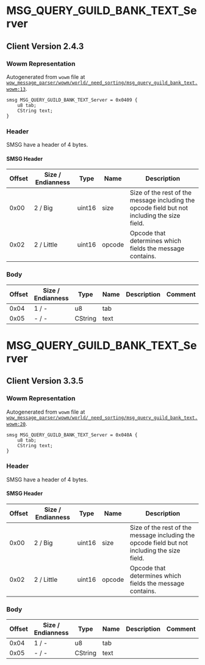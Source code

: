 # MSG_QUERY_GUILD_BANK_TEXT_Server

## Client Version 2.4.3

### Wowm Representation

Autogenerated from `wowm` file at [`wow_message_parser/wowm/world/_need_sorting/msg_query_guild_bank_text.wowm:13`](https://github.com/gtker/wow_messages/tree/main/wow_message_parser/wowm/world/_need_sorting/msg_query_guild_bank_text.wowm#L13).
```rust,ignore
smsg MSG_QUERY_GUILD_BANK_TEXT_Server = 0x0409 {
    u8 tab;
    CString text;
}
```
### Header

SMSG have a header of 4 bytes.

#### SMSG Header

| Offset | Size / Endianness | Type   | Name   | Description |
| ------ | ----------------- | ------ | ------ | ----------- |
| 0x00   | 2 / Big           | uint16 | size   | Size of the rest of the message including the opcode field but not including the size field.|
| 0x02   | 2 / Little        | uint16 | opcode | Opcode that determines which fields the message contains.|

### Body

| Offset | Size / Endianness | Type | Name | Description | Comment |
| ------ | ----------------- | ---- | ---- | ----------- | ------- |
| 0x04 | 1 / - | u8 | tab |  |  |
| 0x05 | - / - | CString | text |  |  |

# MSG_QUERY_GUILD_BANK_TEXT_Server

## Client Version 3.3.5

### Wowm Representation

Autogenerated from `wowm` file at [`wow_message_parser/wowm/world/_need_sorting/msg_query_guild_bank_text.wowm:20`](https://github.com/gtker/wow_messages/tree/main/wow_message_parser/wowm/world/_need_sorting/msg_query_guild_bank_text.wowm#L20).
```rust,ignore
smsg MSG_QUERY_GUILD_BANK_TEXT_Server = 0x040A {
    u8 tab;
    CString text;
}
```
### Header

SMSG have a header of 4 bytes.

#### SMSG Header

| Offset | Size / Endianness | Type   | Name   | Description |
| ------ | ----------------- | ------ | ------ | ----------- |
| 0x00   | 2 / Big           | uint16 | size   | Size of the rest of the message including the opcode field but not including the size field.|
| 0x02   | 2 / Little        | uint16 | opcode | Opcode that determines which fields the message contains.|

### Body

| Offset | Size / Endianness | Type | Name | Description | Comment |
| ------ | ----------------- | ---- | ---- | ----------- | ------- |
| 0x04 | 1 / - | u8 | tab |  |  |
| 0x05 | - / - | CString | text |  |  |

